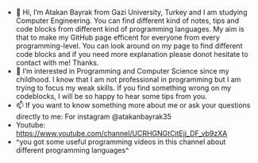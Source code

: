 - 👋 Hi, I’m Atakan Bayrak from Gazi University, Turkey and I am studying Computer Engineering. You can find different kind of notes, tips and code blocks from different kind of programming languages. My aim is that to make my GitHub page efficent for everyone from every programming-level. You can look around on my page to find different code blocks and if you need more explanation please donot hesitate to contact with me! Thanks.
- 👀 I’m interested in Programming and Computer Science since my childhood. I know that I am not professional in programming but I am trying to focus my weak skills. If you find something wrong on my codeblocks, I will be so happy to hear some tips from you.  
- 📫 If you want to know something more about me or ask your questions directly to me: For instagram @atakanbayrak35
- Youtube: https://www.youtube.com/channel/UCRHGNGtCitEjj_DF_vb9zXA 
- ^you got some useful programming videos in this channel about different programming languages^ 

<!---
atakanbayrak/atakanbayrak is a ✨ special ✨ repository because its `README.md` (this file) appears on your GitHub profile.
You can click the Preview link to take a look at your changes.
--->
